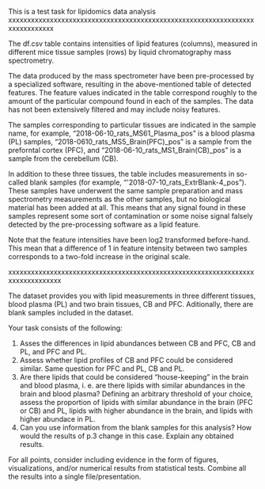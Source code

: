 This is a test task for lipidomics data analysis
xxxxxxxxxxxxxxxxxxxxxxxxxxxxxxxxxxxxxxxxxxxxxxxxxxxxxxxxxxxxxxxxxxxxxxxxxxxxx

The df.csv table contains intensities of lipid features (columns), measured in different mice tissue samples (rows) by liquid chromatography mass spectrometry.  

The data produced by the mass spectrometer have been pre-processed by a specialized software, resulting in the above-mentioned table of detected features. The feature values indicated in the table correspond roughly to the amount of the particular compound found in each of the samples. The data has not been extensively filtered and may include noisy features.

The samples corresponding to particular tissues are indicated in the sample name, for example, “2018-06-10_rats_MS61_Plasma_pos” is a blood plasma (PL) samples, “2018-0610_rats_MS5_Brain(PFC)_pos” is a sample from the preforntal cortex (PFC), and “2018-06-10_rats_MS1_Brain(CB)_pos” is a sample from the cerebellum (CB). 

In addition to these three tissues, the table includes measurements in so-called blank samples (for example, “'2018-07-10_rats_ExtrBlank-4_pos”). These samples have underwent the same sample preparation and mass spectrometry measurements as the other samples, but no biological material has been added at all. This means that any signal found in these samples represent some sort of contamination or some noise signal falsely detected by the pre-processing software as a lipid feature. 

Note that the feature intensities have been log2 transformed before-hand. This mean that a difference of 1 in feature intensity between two samples corresponds to a two-fold increase in the original scale.

xxxxxxxxxxxxxxxxxxxxxxxxxxxxxxxxxxxxxxxxxxxxxxxxxxxxxxxxxxxxxxxxxxxxxxxxxxxxxxx

The dataset provides you with lipid measurements in three different tissues, blood plasma (PL) and two brain tissues, CB and PFC. Aditionally, there are blank samples included in the dataset.

Your task consists of the following:
1. Asses the differences in lipid abundances between CB and PFC, CB and PL, and PFC and PL.
2. Assess whether lipid profiles of CB and PFC  could be considered similar. Same question for PFC and PL, CB and PL.
3. Are there lipids that could be considered “house-keeping” in the brain and blood plasma, i. e. are there lipids with similar abundances in the brain and blood plasma? Defining an arbitrary threshold of your choice, assess the proportion of lipids with similar abundance in the brain (PFC or CB) and PL, lipids with higher abundance in the brain, and lipids with higher abundace in PL.
4. Can you use information from the blank samples for this analysis? How would the results of p.3 change in this case. Explain any obtained results.


For all points, consider including evidence in the form of figures, visualizations, and/or numerical results from statistical tests. Combine all the results into a single file/presentation.
